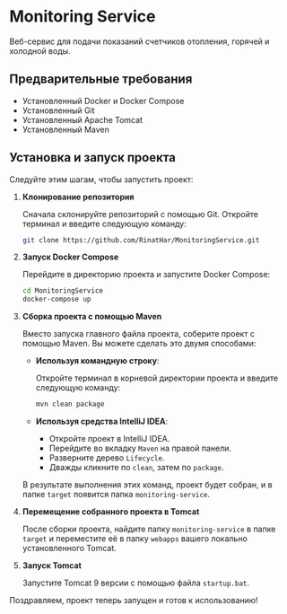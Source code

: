 # Monitoring Service

Веб-сервис для подачи показаний счетчиков отопления, горячей и холодной воды.

## Предварительные требования

- Установленный Docker и Docker Compose
- Установленный Git
- Установленный Apache Tomcat
- Установленный Maven

## Установка и запуск проекта

Следуйте этим шагам, чтобы запустить проект:

1. **Клонирование репозитория**

   Сначала склонируйте репозиторий с помощью Git. Откройте терминал и введите следующую команду:

    ```bash
    git clone https://github.com/RinatHar/MonitoringService.git
    ```

2. **Запуск Docker Compose**

   Перейдите в директорию проекта и запустите Docker Compose:

    ```bash
    cd MonitoringService
    docker-compose up
    ```

3. **Сборка проекта с помощью Maven**

   Вместо запуска главного файла проекта, соберите проект с помощью Maven. Вы можете сделать это двумя способами:

   - **Используя командную строку**:

     Откройте терминал в корневой директории проекта и введите следующую команду:

     ```bash
     mvn clean package
     ```

   - **Используя средства IntelliJ IDEA**:

      - Откройте проект в IntelliJ IDEA.
      - Перейдите во вкладку `Maven` на правой панели.
      - Разверните дерево `Lifecycle`.
      - Дважды кликните по `clean`, затем по `package`.

   В результате выполнения этих команд, проект будет собран, и в папке `target` появится папка `monitoring-service`.

4. **Перемещение собранного проекта в Tomcat**

   После сборки проекта, найдите папку `monitoring-service` в папке `target` и переместите её в папку `webapps` вашего локально установленного Tomcat.

5. **Запуск Tomcat**

   Запустите Tomcat 9 версии с помощью файла `startup.bat`.

Поздравляем, проект теперь запущен и готов к использованию!
